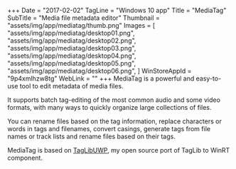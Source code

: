 +++
Date = "2017-02-02"
TagLine = "Windows 10 app"
Title = "MediaTag"
SubTitle = "Media file metadata editor"
Thumbnail = "assets/img/app/mediatag/thumb.png"
Images = [
  "assets/img/app/mediatag/desktop01.png",
  "assets/img/app/mediatag/desktop02.png",
  "assets/img/app/mediatag/desktop03.png",
  "assets/img/app/mediatag/desktop04.png",
  "assets/img/app/mediatag/desktop05.png",
  "assets/img/app/mediatag/desktop06.png",
]
WinStoreAppId = "9p4xmlhzw8tg"
WebLink = ""
+++
MediaTag is a powerful and easy-to-use tool to edit metadata of media files.

It supports batch tag-editing of the most common audio and some video formats, with many ways to quickly organize large collections of files.

You can rename files based on the tag information, replace characters or words in tags and filenames, convert casings, generate tags from file names or track lists and rename files based on their tags.

MediaTag is based on [TagLibUWP](https://github.com/Aftnet/TagLibUWP), my open source port of TagLib to WinRT component.